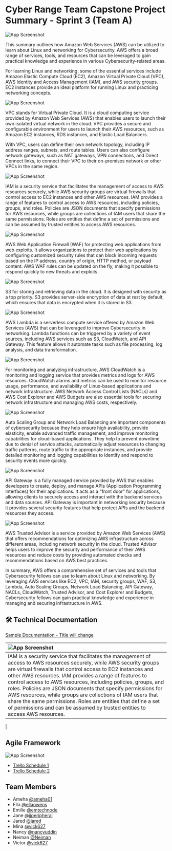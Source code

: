 # Cyber Range Team Capstone Project Summary - Sprint 3 (Team A)


![App Screenshot](https://drive.google.com/uc?export=view&id=1gVr8W3pTvd-shb4z2rhIxsub8SOtWiGn)


This summary outlines how Amazon Web Services (AWS) can be utilized to learn about Linux and networking for Cybersecurity. AWS offers a broad range of services, tools, and resources that can be leveraged to gain practical knowledge and experience in various Cybersecurity-related areas.

For learning Linux and networking, some of the essential services include Amazon Elastic Compute Cloud (EC2), Amazon Virtual Private Cloud (VPC), AWS Identity and Access Management (IAM), and AWS security groups. EC2 instances provide an ideal platform for running Linux and practicing networking concepts. 



![App Screenshot](https://drive.google.com/uc?export=view&id=1C3P2EYzXFcmV2eQekXBMyHMUbqsYm6Rr)


VPC stands for Virtual Private Cloud. It is a cloud computing service provided by Amazon Web Services (AWS) that enables users to launch their own isolated virtual network in the cloud. VPC provides a secure and configurable environment for users to launch their AWS resources, such as Amazon EC2 instances, RDS instances, and Elastic Load Balancers.

With VPC, users can define their own network topology, including IP address ranges, subnets, and route tables. Users can also configure network gateways, such as NAT gateways, VPN connections, and Direct Connect links, to connect their VPC to their on-premises network or other VPCs in the same region.


![App Screenshot](https://drive.google.com/uc?export=view&id=1h1RLDEQhaWG5_zyeYRMItsvt-keiNbOb)


IAM is a security service that facilitates the management of access to AWS resources securely, while AWS security groups are virtual firewalls that control access to EC2 instances and other AWS resources. IAM provides a range of features to control access to AWS resources, including policies, groups, and roles. Policies are JSON documents that specify permissions for AWS resources, while groups are collections of IAM users that share the same permissions. Roles are entities that define a set of permissions and can be assumed by trusted entities to access AWS resources.


![App Screenshot](https://drive.google.com/uc?export=view&id=1GS3j-8R-8XQdrrsjG9RUDG6u8wovxvhb)


AWS Web Application Firewall (WAF) for protecting web applications from web exploits. It allows organizations to protect their web applications by configuring customized security rules that can block incoming requests based on the IP address, country of origin, HTTP method, or payload content. AWS WAF rules can be updated on the fly, making it possible to respond quickly to new threats and exploits.
 

![App Screenshot](https://drive.google.com/uc?export=view&id=1fYOHVNHMYNcGju2deGuYcASnRssMgZVD)

S3 for storing and retrieving data in the cloud. It is designed with security as a top priority. S3 provides server-side encryption of data at rest by default, which ensures that data is encrypted when it is stored in S3. 


![App Screenshot](https://drive.google.com/uc?export=view&id=1MqHIWbyHOpWxsHFm7UJQkFggAQtVyJqS)

AWS Lambda is a serverless compute service offered by Amazon Web Services (AWS) that can be leveraged to improve Cybersecurity in networking. Lambda functions can be triggered by a variety of event sources, including AWS services such as S3, CloudWatch, and API Gateway. This feature allows it automate tasks such as file processing, log analysis, and data transformation.


![App Screenshot](https://drive.google.com/uc?export=view&id=1R7nODj--Knk5pgZAGoK7nDBcojj9OBNm)

For monitoring and analyzing infrastructure, AWS CloudWatch is a monitoring and logging service that provides metrics and logs for AWS resources. CloudWatch alarms and metrics can be used to monitor resource usage, performance, and availability of Linux-based applications and network infrastructure. AWS Network Access Control Lists (NACLs) and AWS Cost Explorer and AWS Budgets are also essential tools for securing network infrastructure and managing AWS costs, respectively.

![App Screenshot](https://drive.google.com/uc?export=view&id=1ipiqZGNyAAfoWPoqrYHngUBFZSLQ0VUZ)

Auto Scaling Group and Network Load Balancing are important components of cybersecurity because they help ensure high availability, provide elasticity, enable advanced traffic management, and improve monitoring capabilities for cloud-based applications. They help to prevent downtime due to denial of service attacks, automatically adjust resources to changing traffic patterns, route traffic to the appropriate instances, and provide detailed monitoring and logging capabilities to identify and respond to security events more quickly. 

![App Screenshot](https://drive.google.com/uc?export=view&id=19iIwXeBX2l52tRk82dwdOS1T9N9tjp6A)

API Gateway is a fully managed service provided by AWS that enables developers to create, deploy, and manage APIs (Application Programming Interfaces) for their applications. It acts as a "front door" for applications, allowing clients to securely access and interact with the backend services and data sources. API Gateway is important in networking security because it provides several security features that help protect APIs and the backend resources they access. 

![App Screenshot](https://drive.google.com/uc?export=view&id=1a_pL2obwm3GG2SUewhXorJ4RjcTJs5nI)

AWS Trusted Advisor is a service provided by Amazon Web Services (AWS) that offers recommendations for optimizing AWS infrastructure across different areas, including network security in the cloud. Trusted Advisor helps users to improve the security and performance of their AWS resources and reduce costs by providing automated checks and recommendations based on AWS best practices.

In summary, AWS offers a comprehensive set of services and tools that Cybersecurity fellows can use to learn about Linux and networking. By leveraging AWS services like EC2, VPC, IAM, security groups, WAF, S3, Lambda, Auto Scaling Groups, Network Load Balancing, API Gateway, NACLs, CloudWatch, Trusted Advisor, and Cost Explorer and Budgets, Cybersecurity fellows can gain practical knowledge and experience in managing and securing infrastructure in AWS.

## 🛠 Technical Documentation
[Sample Documentation - Title will change](https://docs.google.com/document/d/1fCUtz3f2Hs_mVT0ssHRiIhxTLyKvkzgHi3-k49irTHY/edit?usp=share_link)

|  ![App Screenshot](https://drive.google.com/uc?export=view&id=1h1RLDEQhaWG5_zyeYRMItsvt-keiNbOb)                   |
| :-------------------------------- |
|  IAM is a security service that facilitates the management of access to AWS resources securely, while AWS security groups are virtual firewalls that control access to EC2 instances and other AWS resources. IAM provides a range of features to control access to AWS resources, including policies, groups, and roles. Policies are JSON documents that specify permissions for AWS resources, while groups are collections of IAM users that share the same permissions. Roles are entities that define a set of permissions and can be assumed by trusted entities to access AWS resources.
  |

## Agile Framework 
![App Screenshot](https://drive.google.com/uc?export=view&id=1YfgwMU6OcBiI6JxKRmiGt4GX4g7RHXVU)


- [Trello Schedule 1](https://drive.google.com/uc?export=view&id=1M-56z5erSeMbxmmzbWNsmvtUbGbM3iGE)
- [Trello Schedule 2](https://drive.google.com/uc?export=view&id=1Lm-9uHRS3nqcfibdQggffWCqp3utVoRr)

## Team Members
- Ameha [@ameha01](https://github.com/orgs/cybertrainingrange/people/ameha01)
- Ella [@ellaowens](https://github.com/ellaowens)
- Emilie [@emtechnode](https://github.com/emtechnode)
- Jane [@jjperipheral](https://github.com/jjperipheral)
- Jared [@jared](https://www.github.com/)
- Mina [@vick627](https://github.com/orgs/cybertrainingrange/people/vick627)
- Nancy [@nancyuddin](https://github.com/nancyuddin)
- Neiman [@Neiman](https://github.com/orgs/cybertrainingrange/people/bull-in-the-heather)
- Victor [@vick627](https://github.com/orgs/cybertrainingrange/people/vick627)
